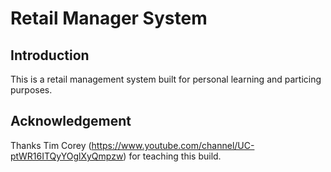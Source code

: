 # Retail Manager System

## Introduction
This is a retail management system built for personal learning and particing purposes.

## Acknowledgement
Thanks Tim Corey (https://www.youtube.com/channel/UC-ptWR16ITQyYOglXyQmpzw) for teaching this build.
